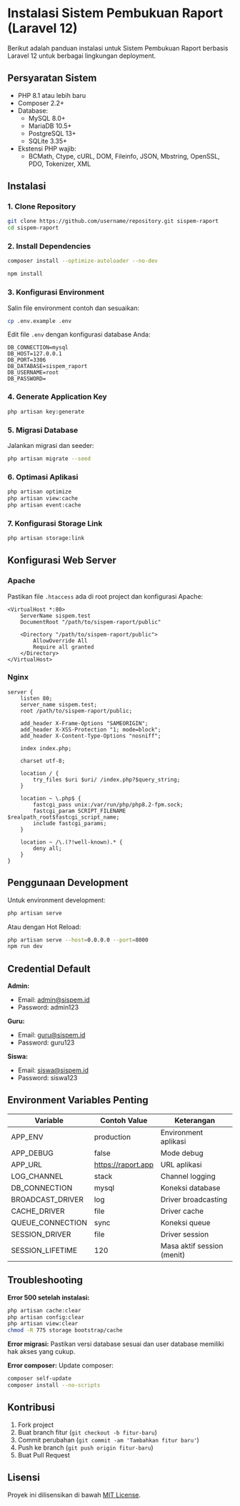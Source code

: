 # Instalasi Sistem Pembukuan Raport (Laravel 12)

Berikut adalah panduan instalasi untuk Sistem Pembukuan Raport berbasis Laravel 12 untuk berbagai lingkungan deployment.

## Persyaratan Sistem

- PHP 8.1 atau lebih baru
- Composer 2.2+
- Database:
  - MySQL 8.0+ 
  - MariaDB 10.5+
  - PostgreSQL 13+
  - SQLite 3.35+
- Ekstensi PHP wajib:
  - BCMath, Ctype, cURL, DOM, Fileinfo, JSON, Mbstring, OpenSSL, PDO, Tokenizer, XML

## Instalasi

### 1. Clone Repository

```bash
git clone https://github.com/username/repository.git sispem-raport
cd sispem-raport
```

### 2. Install Dependencies

```bash
composer install --optimize-autoloader --no-dev
```
```bash
npm install
```

### 3. Konfigurasi Environment

Salin file environment contoh dan sesuaikan:

```bash
cp .env.example .env
```

Edit file `.env` dengan konfigurasi database Anda:

```env
DB_CONNECTION=mysql
DB_HOST=127.0.0.1
DB_PORT=3306
DB_DATABASE=sispem_raport
DB_USERNAME=root
DB_PASSWORD=
```

### 4. Generate Application Key

```bash
php artisan key:generate
```

### 5. Migrasi Database

Jalankan migrasi dan seeder:

```bash
php artisan migrate --seed
```

### 6. Optimasi Aplikasi

```bash
php artisan optimize
php artisan view:cache
php artisan event:cache
```

### 7. Konfigurasi Storage Link

```bash
php artisan storage:link
```

## Konfigurasi Web Server

### Apache

Pastikan file `.htaccess` ada di root project dan konfigurasi Apache:

```
<VirtualHost *:80>
    ServerName sispem.test
    DocumentRoot "/path/to/sispem-raport/public"
    
    <Directory "/path/to/sispem-raport/public">
        AllowOverride All
        Require all granted
    </Directory>
</VirtualHost>
```

### Nginx

```nginx
server {
    listen 80;
    server_name sispem.test;
    root /path/to/sispem-raport/public;

    add_header X-Frame-Options "SAMEORIGIN";
    add_header X-XSS-Protection "1; mode=block";
    add_header X-Content-Type-Options "nosniff";

    index index.php;

    charset utf-8;

    location / {
        try_files $uri $uri/ /index.php?$query_string;
    }

    location ~ \.php$ {
        fastcgi_pass unix:/var/run/php/php8.2-fpm.sock;
        fastcgi_param SCRIPT_FILENAME $realpath_root$fastcgi_script_name;
        include fastcgi_params;
    }

    location ~ /\.(?!well-known).* {
        deny all;
    }
}
```

## Penggunaan Development

Untuk environment development:

```bash
php artisan serve
```

Atau dengan Hot Reload:

```bash
php artisan serve --host=0.0.0.0 --port=8000
npm run dev
```

## Credential Default

**Admin:**
- Email: admin@sispem.id
- Password: admin123

**Guru:**
- Email: guru@sispem.id
- Password: guru123

**Siswa:**
- Email: siswa@sispem.id
- Password: siswa123

## Environment Variables Penting

| Variable           | Contoh Value          | Keterangan                     |
|--------------------|-----------------------|--------------------------------|
| APP_ENV            | production            | Environment aplikasi           |
| APP_DEBUG          | false                 | Mode debug                     |
| APP_URL            | https://raport.app    | URL aplikasi                   |
| LOG_CHANNEL        | stack                 | Channel logging                |
| DB_CONNECTION      | mysql                 | Koneksi database               |
| BROADCAST_DRIVER   | log                   | Driver broadcasting            |
| CACHE_DRIVER       | file                  | Driver cache                   |
| QUEUE_CONNECTION   | sync                  | Koneksi queue                  |
| SESSION_DRIVER     | file                  | Driver session                 |
| SESSION_LIFETIME   | 120                   | Masa aktif session (menit)     |

## Troubleshooting

**Error 500 setelah instalasi:**
```bash
php artisan cache:clear
php artisan config:clear
php artisan view:clear
chmod -R 775 storage bootstrap/cache
```

**Error migrasi:**
Pastikan versi database sesuai dan user database memiliki hak akses yang cukup.

**Error composer:**
Update composer:
```bash
composer self-update
composer install --no-scripts
```

## Kontribusi

1. Fork project
2. Buat branch fitur (`git checkout -b fitur-baru`)
3. Commit perubahan (`git commit -am 'Tambahkan fitur baru'`)
4. Push ke branch (`git push origin fitur-baru`)
5. Buat Pull Request

## Lisensi

Proyek ini dilisensikan di bawah [MIT License](LICENSE).
